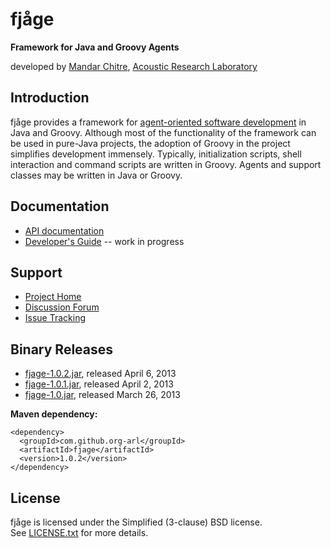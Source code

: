 fjåge
=====
**Framework for Java and Groovy Agents**

developed by [Mandar Chitre](http://www.chitre.net), [Acoustic Research Laboratory](http://www.arl.nus.edu.sg)

Introduction
------------

fjåge provides a framework for [agent-oriented software development](http://en.wikipedia.org/wiki/Agent-oriented_programming) in Java and Groovy. Although most of the functionality of the framework can be used in pure-Java projects, the adoption of Groovy in the project simplifies development immensely. Typically, initialization scripts, shell interaction and command scripts are written in Groovy. Agents and support classes may be written in Java or Groovy.

Documentation
-------------

* [API documentation](http://org-arl.github.com/fjage/javadoc/)
* [Developer's Guide](http://org-arl.github.com/fjage/doc/html/) -- work in progress

Support
-------

* [Project Home](http://github.com/org-arl/fjage)
* [Discussion Forum](http://groups.google.com/forum/#!forum/fjage-users)
* [Issue Tracking](http://github.com/org-arl/fjage/issues)

Binary Releases
---------------

* [fjage-1.0.2.jar](http://search.maven.org/remotecontent?filepath=com/github/org-arl/fjage/1.0.2/fjage-1.0.2.jar), released April 6, 2013
* [fjage-1.0.1.jar](http://search.maven.org/remotecontent?filepath=com/github/org-arl/fjage/1.0.1/fjage-1.0.1.jar), released April 2, 2013
* [fjage-1.0.jar](http://search.maven.org/remotecontent?filepath=com/github/org-arl/fjage/1.0/fjage-1.0.jar), released March 26, 2013

**Maven dependency:**

    <dependency>
      <groupId>com.github.org-arl</groupId>
      <artifactId>fjage</artifactId>
      <version>1.0.2</version>
    </dependency>

License
-------

fjåge is licensed under the Simplified (3-clause) BSD license.  
See [LICENSE.txt](http://github.com/org-arl/fjage/blob/master/LICENSE.txt) for more details.
